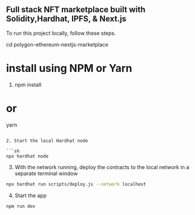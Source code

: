 ## Full stack NFT marketplace built with Solidity,Hardhat, IPFS, & Next.js

To run this project locally, follow these steps.


cd polygon-ethereum-nextjs-marketplace

# install using NPM or Yarn
1. npm install

# or

yarn
```

2. Start the local Hardhat node

```sh
npx hardhat node
```

3. With the network running, deploy the contracts to the local network in a separate terminal window

```sh
npx hardhat run scripts/deploy.js --network localhost
```

4. Start the app

```
npm run dev
```
